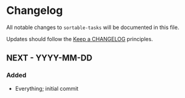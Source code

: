 # Changelog

All notable changes to `sortable-tasks` will be documented in this file.

Updates should follow the [Keep a CHANGELOG](http://keepachangelog.com/) principles.

## NEXT - YYYY-MM-DD
### Added
- Everything; initial commit
